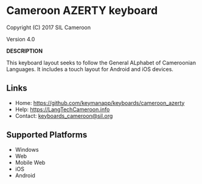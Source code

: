 Cameroon AZERTY keyboard
=====================

Copyright (C) 2017 SIL Cameroon

Version 4.0

__DESCRIPTION__

This keyboard layout seeks to follow the General ALphabet of Cameroonian Languages. It includes
a touch layout for Android and iOS devices. 

Links
-----

 * Home:     <https://github.com/keymanapp/keyboards/cameroon_azerty>
 * Help:     <https://LangTechCameroon.info>
 * Contact:  <keyboards_cameroon@sil.org>

Supported Platforms
-------------------
 * Windows
 * Web
 * Mobile Web
 * iOS
 * Android

